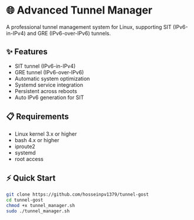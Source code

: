 # 🌐 Advanced Tunnel Manager

A professional tunnel management system for Linux, supporting SIT (IPv6-in-IPv4) and GRE (IPv6-over-IPv6) tunnels.

## ✨ Features
- SIT tunnel (IPv6-in-IPv4)
- GRE tunnel (IPv6-over-IPv6) 
- Automatic system optimization
- Systemd service integration
- Persistent across reboots
- Auto IPv6 generation for SIT

## 📋 Requirements
- Linux kernel 3.x or higher
- bash 4.x or higher
- iproute2
- systemd
- root access

## ⚡ Quick Start
```bash
git clone https://github.com/hosseinpv1379/tunnel-gost
cd tunnel-gost
chmod +x tunnel_manager.sh
sudo ./tunnel_manager.sh
